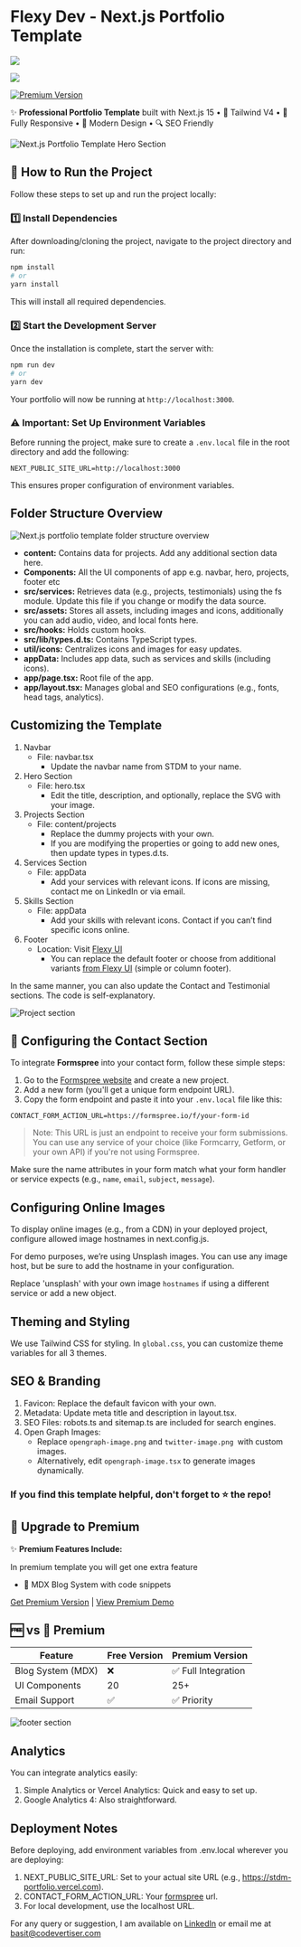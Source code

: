 # Flexy Dev - Next.js Portfolio Template

![](https://badges.frapsoft.com/os/v1/open-source.svg?v=103)

![](https://img.shields.io/badge/license-MIT-blue.svg)

[![Premium Version](https://img.shields.io/badge/PREMIUM_%20VERSION-AVAILABLE-%2300C7B7?style=for-the-badge&logo=stellar&logoColor=white)](https://basit313.gumroad.com/l/nextjs-developer-portfolio-template)

✨ **Professional Portfolio Template** built with Next.js 15 • 🚀 Tailwind V4 • 📱 Fully Responsive • 🎨 Modern Design • 🔍 SEO Friendly

![Next.js Portfolio Template Hero Section](https://ik.imagekit.io/cpnw7c0xpe/Tailwind%20Components/Templates/Flexy%20Dev%20Cover%20New.png?updatedAt=1741812978958)

## 🚀 How to Run the Project

Follow these steps to set up and run the project locally:

### 1️⃣ Install Dependencies

After downloading/cloning the project, navigate to the project directory and run:

```bash
npm install
# or
yarn install
```

This will install all required dependencies.

### 2️⃣ Start the Development Server

Once the installation is complete, start the server with:

```bash
npm run dev
# or
yarn dev
```

Your portfolio will now be running at `http://localhost:3000`.

### ⚠️ Important: Set Up Environment Variables

Before running the project, make sure to create a `.env.local` file in the root directory and add the following:

```env
NEXT_PUBLIC_SITE_URL=http://localhost:3000
```

This ensures proper configuration of environment variables.

## Folder Structure Overview

![Next.js portfolio template folder structure overview](https://ik.imagekit.io/cpnw7c0xpe/Tailwind%20Components/Templates/Folder%20Structure%20Overview.png?updatedAt=1741684501824)

- **content:** Contains data for projects. Add any additional section data here.
- **Components:** All the UI components of app e.g. navbar, hero, projects, footer etc
- **src/services:** Retrieves data (e.g., projects, testimonials) using the fs module. Update this file if you change or modify the data source.
- **src/assets:** Stores all assets, including images and icons, additionally you can add audio, video, and local fonts here.
- **src/hooks:** Holds custom hooks.
- **src/lib/types.d.ts:** Contains TypeScript types.
- **util/icons:** Centralizes icons and images for easy updates.
- **appData:** Includes app data, such as services and skills (including icons).
- **app/page.tsx:** Root file of the app.
- **app/layout.tsx:** Manages global and SEO configurations (e.g., fonts, head tags, analytics).

## Customizing the Template

1. Navbar
   - File: navbar.tsx
     - Update the navbar name from STDM to your name.
2. Hero Section
   - File: hero.tsx
     - Edit the title, description, and optionally, replace the SVG with your image.
3. Projects Section
   - File: content/projects
     - Replace the dummy projects with your own.
     - If you are modifying the properties or going to add new ones, then update types in types.d.ts.
4. Services Section
   - File: appData
     - Add your services with relevant icons. If icons are missing, contact me on LinkedIn or via email.
5. Skills Section
   - File: appData
     - Add your skills with relevant icons. Contact if you can’t find specific icons online.
6. Footer
   - Location: Visit [Flexy UI](http://flexyui.com/)
     - You can replace the default footer or choose from additional variants [from Flexy UI](http://flexyui.com/) (simple or column footer).

In the same manner, you can also update the Contact and Testimonial sections. The code is self-explanatory.

![Project section](https://ik.imagekit.io/cpnw7c0xpe/Tailwind%20Components/Templates/flexy-dev-portfolio-portfolio.png?updatedAt=1739182152345)

## 📨 Configuring the Contact Section

To integrate **Formspree** into your contact form, follow these simple steps:

1. Go to the [Formspree website](https://formspree.io/) and create a new project.
2. Add a new form (you'll get a unique form endpoint URL).
3. Copy the form endpoint and paste it into your `.env.local` file like this:

```env
CONTACT_FORM_ACTION_URL=https://formspree.io/f/your-form-id
```

> Note: This URL is just an endpoint to receive your form submissions. You can use any service of your choice (like Formcarry, Getform, or your own API) if you're not using Formspree.

Make sure the name attributes in your form match what your form handler or service expects (e.g., `name`, `email`, `subject`, `message`).

## Configuring Online Images

To display online images (e.g., from a CDN) in your deployed project, configure allowed image hostnames in next.config.js.

For demo purposes, we’re using Unsplash images. You can use any image host, but be sure to add the hostname in your configuration.

Replace 'unsplash' with your own image `hostnames` if using a different service or add a new object.

## Theming and Styling

We use Tailwind CSS for styling. In `global.css`, you can customize theme variables for all 3 themes.

## SEO & Branding

1. Favicon: Replace the default favicon with your own.
2. Metadata: Update meta title and description in layout.tsx.
3. SEO Files: robots.ts and sitemap.ts are included for search engines.
4. Open Graph Images:
   - Replace `opengraph-image.png` and `twitter-image.png `with custom images.
   - Alternatively, edit `opengraph-image.tsx` to generate images dynamically.

### If you find this template helpful, don't forget to ⭐️ the repo!

## 💎 Upgrade to Premium

✨ **Premium Features Include:**

In premium template you will get one extra feature

- 📝 MDX Blog System with code snippets

[Get Premium Version](https://basit313.gumroad.com/l/nextjs-developer-portfolio-template) | [View Premium Demo](https://nextjs-dev-portfolio.netlify.app/)

## 🆓 vs 💎 Premium

| **Feature**       | **Free Version** | **Premium Version** |
| ----------------- | ---------------- | ------------------- |
| Blog System (MDX) | ❌               | ✅ Full Integration |
| UI Components     | 20               | 25+                 |
| Email Support     | ✅               | ✅ Priority         |

![footer section](https://ik.imagekit.io/cpnw7c0xpe/Tailwind%20Components/Templates/flexy-dev-footer.png?updatedAt=1741813601842)

## Analytics

You can integrate analytics easily:

1. Simple Analytics or Vercel Analytics: Quick and easy to set up.
2. Google Analytics 4: Also straightforward.

## Deployment Notes

Before deploying, add environment variables from .env.local wherever you are deploying:

1. NEXT_PUBLIC_SITE_URL: Set to your actual site URL (e.g., https://stdm-portfolio.vercel.com).
1. CONTACT_FORM_ACTION_URL: Your [formspree](https://formspree.io/) url.
1. For local development, use the localhost URL.

For any query or suggestion, I am available on [LinkedIn](https://www.linkedin.com/in/abdulbasitprofile/) or email me at basit@codevertiser.com
